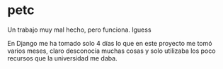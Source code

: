 # petc
Un trabajo muy mal hecho, pero funciona. Iguess

En Django me ha tomado solo 4 días lo que en este proyecto me tomó varios meses, claro desconocía muchas cosas y solo utilizaba
los poco recursos que la universidad me daba.
